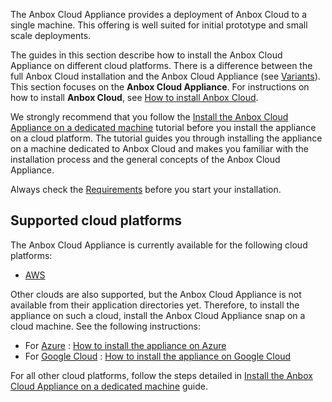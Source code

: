 The Anbox Cloud Appliance provides a deployment of Anbox Cloud to a single machine. This offering is well suited for initial prototype and small scale deployments.

The guides in this section describe how to install the Anbox Cloud Appliance on different cloud platforms. There is a difference between the full Anbox Cloud installation and the Anbox Cloud Appliance (see [Variants](https://discourse.ubuntu.com/t/anbox-cloud/17802#variants-1)). This section focuses on the **Anbox Cloud Appliance**. For instructions on how to install **Anbox Cloud**, see [How to install Anbox Cloud](https://discourse.ubuntu.com/t/install-anbox-cloud/24336).

We strongly recommend that you follow the [Install the Anbox Cloud Appliance on a dedicated machine](https://discourse.ubuntu.com/t/install-appliance/22681) tutorial before you install the appliance on a cloud platform. The tutorial guides you through installing the appliance on a machine dedicated to Anbox Cloud and makes you familiar with the installation process and the general concepts of the Anbox Cloud Appliance.

Always check the [Requirements](https://discourse.ubuntu.com/t/installation-requirements/17734) before you start your installation.

## Supported cloud platforms
The Anbox Cloud Appliance is currently available for the following cloud platforms:

* [AWS](https://discourse.ubuntu.com/t/how-to-install-the-appliance-on-aws/29703)

Other clouds are also supported, but the Anbox Cloud Appliance is not available from their application directories yet. Therefore, to install the appliance on such a cloud, install the Anbox Cloud Appliance snap on a cloud machine. See the following instructions:

* For [Azure](https://azure.microsoft.com/) : [How to install the appliance on Azure](https://discourse.ubuntu.com/t/how-to-install-the-appliance-on-azure/30824)
* For [Google Cloud](https://cloud.google.com/) : [How to install the appliance on Google Cloud](https://discourse.ubuntu.com/t/how-to-install-the-appliance-on-google-cloud/36254)

For all other cloud platforms, follow the steps detailed in [Install the Anbox Cloud Appliance on a dedicated machine](https://discourse.ubuntu.com/t/install-appliance/22681) guide.
